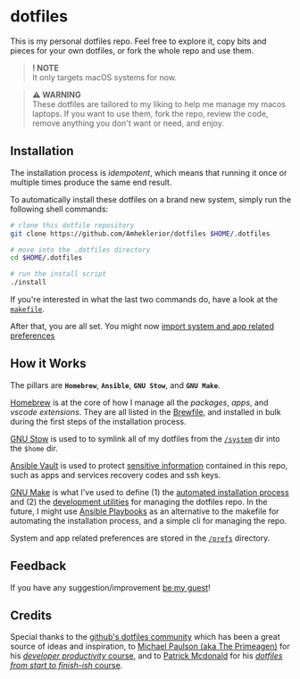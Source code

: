 # dotfiles

This is my personal dotfiles repo. Feel free to explore it, copy bits and pieces for your own dotfiles, or fork the whole repo and use them.

> **! NOTE**\
> It only targets macOS systems for now.

> **⚠ WARNING**\
> These dotfiles are tailored to my liking to help me manage my macos laptops. If you want to use them, fork the repo, review the code, remove anything you don't want or need, and enjoy.

## Installation

The installation process is _idempotent_, which means that running it once or multiple times produce the same end result.

To automatically install these dotfiles on a brand new system, simply run the following shell commands:

```sh
# clone this dotfile repository
git clone https://github.com/Amheklerior/dotfiles $HOME/.dotfiles

# move into the .dotfiles directory
cd $HOME/.dotfiles

# run the install script
./install
```

If you're interested in what the last two commands do, have a look at the [`makefile`](/makefile).

After that, you are all set. You might now [import system and app related preferences](/docs/prefs/prefs.md)

## How it Works

The pillars are **`Homebrew`**, **`Ansible`**, **`GNU Stow`**, and **`GNU Make`**.

[Homebrew](https://brew.sh/) is at the core of how I manage all the _packages_, _apps_, and _vscode extensions_. They are all listed in the [Brewfile](/install/bundles/Brewfile), and installed in bulk during the first steps of the installation process.

[GNU Stow](https://www.gnu.org/software/stow/) is used to to symlink all of my dotfiles from the [`/system`](/system/) dir into the `$home` dir.

[Ansible Vault](https://docs.ansible.com/ansible/latest/vault_guide/index.html) is used to protect [sensitive information](/docs/sensitive-data.md) contained in this repo, such as apps and services recovery codes and ssh keys.

[GNU Make](https://www.gnu.org/software/make/manual/make.html) is what I've used to define (1) the [automated installation process](/makefile) and (2) the [development utilities](/dev.mk) for managing the dotfiles repo. In the future, I might use [Ansible Playbooks](https://docs.ansible.com/ansible/latest/playbook_guide/playbooks_intro.html) as an alternative to the makefile for automating the installation process, and a simple cli for managing the repo.

System and app related preferences are stored in the [`/prefs`](/prefs/) directory.

## Feedback

If you have any suggestion/improvement [be my guest](https://github.com/Amheklerior/dotfiles/issues)!

## Credits

Special thanks to the [github's dotfiles community](https://dotfiles.github.io/) which has been a great source of ideas and inspiration, to [Michael Paulson (aka The Primeagen)](https://www.youtube.com/c/ThePrimeagen) for his [_developer productivity_ course](https://frontendmasters.com/courses/developer-productivity/), and to [Patrick Mcdonald](https://twitter.com/eieioxyz) for his [_dotfiles from start to finish-ish_ course](https://www.udemy.com/course/dotfiles-from-start-to-finish-ish/).
